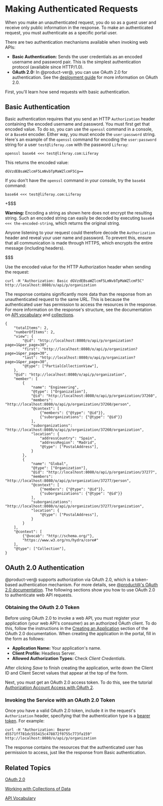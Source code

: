 # Making Authenticated Requests [](id=making-authenticated-requests)

When you make an unauthenticated request, you do so as a guest user and receive 
only public information in the response. To make an authenticated request, you 
must authenticate as a specific portal user. 

There are two authentication mechanisms available when invoking web APIs: 

-   **Basic Authentication:** Sends the user credentials as an encoded username 
    and password pair. This is the simplest authentication protocol (available 
    since HTTP/1.0). 
-   **OAuth 2.0:** In @product-ver@, you can use OAuth 2.0 for authentication. 
    See the 
    [deployment guide](/discover/deployment/-/knowledge_base/7-1/oauth-2-0) 
    for more information on OAuth 2.0. 

First, you'll learn how send requests with basic authentication. 

## Basic Authentication [](id=basic-authentication)

Basic authentication requires that you send an HTTP `Authorization` header 
containing the encoded username and password. You must first get that encoded 
value. To do so, you can use the `openssl` command in a console, or a `Base64` 
encoder. Either way, you must encode the `user:password` string. Here's an 
example of the `openssl` command for encoding the `user:password` string for a 
user `test@liferay.com` with the password `Liferay`: 

    openssl base64 <<< test@liferay.com:Liferay

This returns the encoded value: 

    dGVzdEBsaWZlcmF5LmNvbTpMaWZlcmF5Cg==

If you don't have the `openssl` command in your console, try the `base64` 
command: 

    base64 <<< test@liferay.com:Liferay

+$$$

**Warning:** Encoding a string as shown here does not encrypt the resulting 
string. Such an encoded string can easily be decoded by executing 
`base64 <<< the-encoded-string`, which returns the original string. 

Anyone listening to your request could therefore decode the `Authorization` 
header and reveal your user name and password. To prevent this, ensure that all 
communication is made through HTTPS, which encrypts the entire message 
(including headers).

$$$

Use the encoded value for the HTTP Authorization header when sending the 
request: 

    curl -H "Authorization: Basic dGVzdEBsaWZlcmF5LmNvbTpMaWZlcmF5C" http://localhost:8080/o/api/p/organization

The response contains significantly more data than the response from an 
unauthenticated request to the same URL. This is because the authenticated user 
has permission to access the resources in the response. For more information on 
the response's structure, see the documentation on 
[API vocabulary](/develop/tutorials/-/knowledge_base/7-1/api-vocabulary) 
and 
[collections](/develop/tutorials/-/knowledge_base/7-1/working-with-collections-of-data). 

    {
        "totalItems": 2,
        "numberOfItems": 2,
        "view": {
            "@id": "http://localhost:8080/o/api/p/organization?page=1&per_page=30",
            "first": "http://localhost:8080/o/api/p/organization?page=1&per_page=30",
            "last": "http://localhost:8080/o/api/p/organization?page=1&per_page=30",
            "@type": ["PartialCollectionView"],
        },
        "@id": "http://localhost:8080/o/api/p/organization",
        "member": [
            {
                "name": "Engineering",
                "@type": ["Organization"],
                "@id": "http://localhost:8080/o/api/p/organization/37260",
                "members": "http://localhost:8080/o/api/p/organization/37260/person",
                "@context": [
                    {"members": {"@type": "@id"}},
                    {"suborganizations": {"@type": "@id"}}
                ],
                "suborganizations": "http://localhost:8080/o/api/p/organization/37260/organization",
                "location": {
                    "addressCountry": "Spain",
                    "addressRegion": "Madrid",
                    "@type": ["PostalAddress"],
                }
            },
            {
                "name": "Global",
                "@type": ["Organization"],
                "@id": "http://localhost:8080/o/api/p/organization/37277",
                "members": "http://localhost:8080/o/api/p/organization/37277/person",
                "@context": [
                    {"members": {"@type": "@id"}},
                    {"suborganizations": {"@type": "@id"}}
                ],
                "suborganizations": "http://localhost:8080/o/api/p/organization/37277/organization",
                "location": {
                    "@type": ["PostalAddress"],
                }
            }
        ],
        "@context": [
            {"@vocab": "http://schema.org/"},
            "https://www.w3.org/ns/hydra/core#"
        ],
        "@type": ["Collection"],
    }

## OAuth 2.0 Authentication [](id=oauth-2-0-authentication)

@product-ver@ supports authorization via OAuth 2.0, which is a token-based 
authentication mechanism. For more details, see 
[@product@'s OAuth 2.0 documentation](/discover/deployment/-/knowledge_base/7-1/oauth-2-0). 
The following sections show you how to use OAuth 2.0 to authenticate web API 
requests. 

### Obtaining the OAuth 2.0 Token [](id=obtaining-the-oauth-2-0-token)

Before using OAuth 2.0 to invoke a web API, you must register your application 
(your web API's consumer) as an authorized OAuth client. To do this, follow the 
instructions in the 
[Creating an Application](/discover/deployment/-/knowledge_base/7-1/oauth-2-0#creating-an-application) 
section of the OAuth 2.0 documentation. When creating the application in the 
portal, fill in the form as follows: 

-   **Application Name:** Your application's name. 
-   **Client Profile:** Headless Server.
-   **Allowed Authorization Types:** Check *Client Credentials*.

After clicking *Save* to finish creating the application, write down the Client 
ID and Client Secret values that appear at the top of the form. 

Next, you must get an OAuth 2.0 access token. To do this, see the tutorial 
[Authorization Account Access with OAuth 2](/discover/deployment/-/knowledge_base/7-1/authorizing-account-access-with-oauth2). 

### Invoking the Service with an OAuth 2.0 Token [](id=invoking-the-service-with-an-oauth-2-0-token)

Once you have a valid OAuth 2.0 token, include it in the request's 
`Authorization` header, specifying that the authentication type is a 
[bearer token](https://tools.ietf.org/html/rfc6750). 
For example: 

    curl -H "Authorization: Bearer d5571ff781dc555415c478872f0755c773fa159" http://localhost:8080/o/api/p/organization

The response contains the resources that the authenticated user has permission 
to access, just like the response from Basic authentication. 

## Related Topics [](id=related-topics)

[OAuth 2.0](/discover/deployment/-/knowledge_base/7-1/oauth-2-0)

[Working with Collections of Data](/develop/tutorials/-/knowledge_base/7-1/working-with-collections-of-data)

[API Vocabulary](/develop/tutorials/-/knowledge_base/7-1/api-vocabulary)
